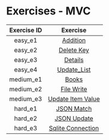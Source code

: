 # Exercises - MVC

| Exercise ID | Exercise |
|:-----------:|:--------:|
| easy_e1 | [Addition](https://github.com/ByteAcademyCo/Introduction-To-Python/tree/master/exercises/mvc_architecture/1_addition) |
| easy_e2 | [Delete Key](https://github.com/ByteAcademyCo/Introduction-To-Python/tree/master/exercises/mvc_architecture/1_delete_key) |
| easy_e3 | [Details](https://github.com/ByteAcademyCo/Introduction-To-Python/tree/master/exercises/mvc_architecture/1_details) |
| easy_e4 | [Update_List](https://github.com/ByteAcademyCo/Introduction-To-Python/tree/master/exercises/mvc_architecture/1_update_list) |
| medium_e1 | [Books](https://github.com/ByteAcademyCo/Introduction-To-Python/tree/master/exercises/mvc_architecture/2_books) |
| medium_e2 | [File Write](https://github.com/ByteAcademyCo/Introduction-To-Python/tree/master/exercises/mvc_architecture/2_file_write) |
| medium_e3 | [Update Item Value](https://github.com/ByteAcademyCo/Introduction-To-Python/tree/master/exercises/mvc_architecture/2_update_item_value) |
| hard_e1 | [JSON Match](https://github.com/ByteAcademyCo/Introduction-To-Python/tree/master/exercises/mvc_architecture/3_json_match) |
| hard_e2 | [JSON Update](https://github.com/ByteAcademyCo/Introduction-To-Python/tree/master/exercises/mvc_architecture/3_json_update) |
| hard_e3 | [Sqlite Connection](https://github.com/ByteAcademyCo/Introduction-To-Python/tree/master/exercises/mvc_architecture/3_sql_connection) |
